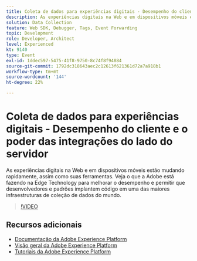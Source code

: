 ```yaml
---
title: Coleta de dados para experiências digitais - Desempenho do cliente e o poder das integrações do lado do servidor
description: As experiências digitais na Web e em dispositivos móveis estão mudando rapidamente, assim como suas ferramentas. Veja o que a Adobe está fazendo na Edge Technology para melhorar o desempenho e permitir que desenvolvedores e padrões implantem código em uma das maiores infraestruturas de coleção de dados do mundo.
solution: Data Collection
feature: Web SDK, Debugger, Tags, Event Forwarding
topic: Development
role: Developer, Architect
level: Experienced
kt: 9140
type: Event
exl-id: 1ddec597-5475-41f8-9750-8c74f8f94884
source-git-commit: 1792dc318643aec2c12613f621361d72a7a918b1
workflow-type: tm+mt
source-wordcount: '144'
ht-degree: 22%

---
```


# Coleta de dados para experiências digitais - Desempenho do cliente e o poder das integrações do lado do servidor

As experiências digitais na Web e em dispositivos móveis estão mudando rapidamente, assim como suas ferramentas. Veja o que a Adobe está fazendo na Edge Technology para melhorar o desempenho e permitir que desenvolvedores e padrões implantem código em uma das maiores infraestruturas de coleção de dados do mundo.

>[!VIDEO](https://video.tv.adobe.com/v/337584/?quality=12&learn=on&hidetitle=true)

## Recursos adicionais

- [Documentação da Adobe Experience Platform](https://experienceleague.adobe.com/docs/experience-platform.html?lang=pt-BR)
- [Visão geral da Adobe Experience Platform](https://experienceleague.adobe.com/docs/experience-platform/landing/home.html?lang=pt-BR)
- [Tutoriais da Adobe Experience Platform](https://experienceleague.adobe.com/docs/platform-learn/tutorials/overview.html?lang=pt-BR)
